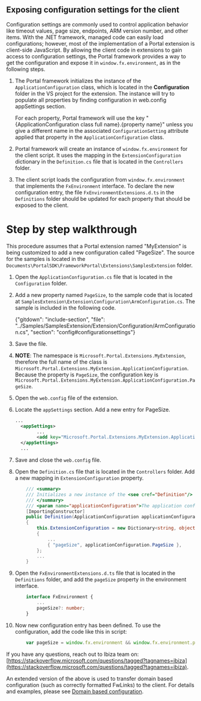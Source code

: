 
<tags
    ms.service="portalfx"
    ms.workload="portalfx"
    ms.tgt_pltfrm="portalfx"
    ms.devlang="portalfx"
    ms.topic="get-started-article"
    ms.date="12/26/2015"
    ms.author="lixinxu"/>    

## Exposing configuration settings for the client

Configuration settings are commonly used to control application behavior like timeout values, page size, endpoints, ARM version number, and other items. With the .NET framework, managed code can easily load configurations; however, most of the implementation of a Portal extension is client-side JavaScript.  By allowing the client code in extensions to gain access to configuration settings, the Portal framework provides a way to get the configuration and expose it in `window.fx.environment`, as in the following steps. 

1. The Portal framework initializes the instance of the  `ApplicationConfiguration` class, which is located in the   **Configuration** folder in the VS project for the extension. The instance will try to populate all properties by finding configuration in web.config appSettings section. 

    For each property, Portal framework will use the key "{ApplicationConfiguration class full name}.{property name}" unless you give a different name in the associated `ConfigurationSetting` attribute applied that property in the `ApplicationConfiguration` class.

1. Portal framework will create an instance of `window.fx.environment` for the client script. It uses the mapping in the `ExtensionConfiguration` dictionary in the `Definition.cs` file that is located in the `Controllers` folder.

1. The client script loads the configuration from `window.fx.environment` that implements the `FxEnvironment` interface. To declare the new configuration entry, the file `FxEnvironmentExtensions.d.ts` in the `Definitions` folder should be updated for each property that should be exposed to the client.

# Step by step walkthrough

This procedure assumes that a Portal extension named "MyExtension" is being customized to add a new configuration called "PageSize". The source for the samples is located in the `Documents\PortalSDK\FrameworkPortal\Extensions\SamplesExtension` folder.

1. Open the `ApplicationConfiguration.cs` file that is located in the  `Configuration` folder.

1. Add a new property named `PageSize`, to the sample code that is located at `SamplesExtension\Extension\Configuration\ArmConfiguration.cs`. The sample is included in the following code.

    <!--TODO:  Customize the sample code to match the description -->

     {"gitdown": "include-section", "file": "../Samples/SamplesExtension/Extension/Configuration/ArmConfiguration.cs", "section": "config#configurationsettings"}

1. Save the file. 

1. **NOTE**: The namespace is `Microsoft.Portal.Extensions.MyExtension`, therefore the full name of the class is `Microsoft.Portal.Extensions.MyExtension.ApplicationConfiguration`. Because the property is `PageSize`, the configuration key is `Microsoft.Portal.Extensions.MyExtension.ApplicationConfiguration.PageSize`.

1. Open the `web.config` file of the extension.

1. Locate the `appSettings` section. Add a new entry for PageSize.

    ```xml
    ...
      <appSettings>
            ...
            <add key="Microsoft.Portal.Extensions.MyExtension.ApplicationConfiguration.PageSize" value="20"/>
      </appSettings>
      ...
    ```

1. Save and close the `web.config` file.

1. Open the `Definition.cs` file that is located in the `Controllers` folder. Add a new mapping in `ExtensionConfiguration` property.

    ```csharp
        /// <summary>
        /// Initializes a new instance of the <see cref="Definition"/> class.
        /// </summary>
        /// <param name="applicationConfiguration">The application configuration.</param>
        [ImportingConstructor]
        public Definition(ApplicationConfiguration applicationConfiguration)
        {
            this.ExtensionConfiguration = new Dictionary<string, object>()
            {
                ...
                { "pageSize", applicationConfiguration.PageSize },
            };
            ...
        }
    ```

1. Open the `FxEnvironmentExtensions.d.ts` file that is located in the  `Definitions` folder, and add the `pageSize` property in the environment interface.

    ```ts
        interface FxEnvironment {
            ...
            pageSize?: number;
        } 
    ```

1. Now new configuration entry has been defined. To use the configuration, add the code like this in script:

    ```JavaScript
        var pageSize = window.fx.environment && window.fx.environment.pageSize || 10;
    ```
If you have any questions, reach out to Ibiza team on: [https://stackoverflow.microsoft.com/questions/tagged?tagnames=ibiza](https://stackoverflow.microsoft.com/questions/tagged?tagnames=ibiza).

An extended version of the above is used to transfer domain based configuration (such as correctly formatted FwLinks) to the client.
For details and examples, please see [Domain based configuration](portalfx-domain-based-configuration.md).